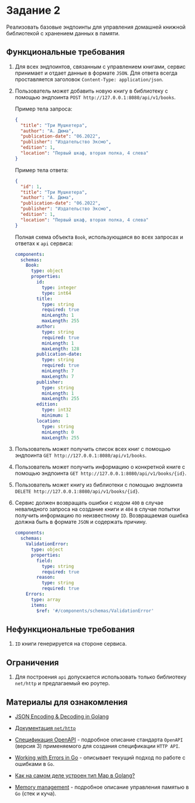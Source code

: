 # Задание 2

Реализовать базовые эндпоинты для управления домашней книжной библиотекой
с хранением данных в памяти.

## Функциональные требования

1. Для всех эндпоинтов, связанным с управлением книгами, сервис принимает
   и отдает данные в формате `JSON`. Для ответа всегда проставляется заголовок
   `Content-Type: application/json`.

1. Пользователь может добавить новую книгу в библиотеку с помощью
   эндпоинта `POST http://127.0.0.1:8080/api/v1/books`.

   Пример тела запроса:

   ```json
   {
     "title": "Три Мушкетера",
     "author": "А. Дюма",
     "publication-date": "06.2022",
     "publisher": "Издательство Эксмо",
     "edition": 1,
     "location": "Первый шкаф, вторая полка, 4 слева"
   }
   ```

   Пример тела ответа:

   ```json
   {
     "id": 1,
     "title": "Три Мушкетера",
     "author": "А. Дюма",
     "publication-date": "06.2022",
     "publisher": "Издательство Эксмо",
     "edition": 1,
     "location": "Первый шкаф, вторая полка, 4 слева"
   }
   ```

   Полная схема объекта `Book`, использующаяся во всех запросах и ответах к `api`
   сервиса:

   ```yaml
   components:
     schemas:
       Book:
         type: object
         properties:
           id:
             type: integer
             type: int64
           title:
             type: string
             required: true
             minLength: 1
             maxLength: 255
           author:
             type: string
             required: true
             minLength: 1
             maxLength: 128
           publication-date:
             type: string
             required: true
             minLength: 7
             maxLength: 7
           publisher:
             type: string
             minLength: 1
             maxLength: 255
           edition:
             type: int32
             minimum: 1
           location:
             type: string
             minLength: 0
             maxLength: 255
   ```

1. Пользователь может получить список всех книг с помощью
   эндпоинта `GET http://127.0.0.1:8080/api/v1/books`.

1. Пользователь может получить информацию о конкретной книге с помощью
   эндпоинта `GET http://127.0.0.1:8080/api/v1/books/{id}`.

1. Пользователь может книгу из библиотеки с помощью
   эндпоинта `DELETE http://127.0.0.1:8080/api/v1/books/{id}`.

1. Сервис должен возвращать ошибки с кодом `400` в случае
   невалидного запроса на создание книги и `404` в случае попытки
   получить информацию по неизвестному `ID`. Возвращаемая ошибка должна
   быть в формате `JSON` и содержать причину.

   ```yaml
   components:
     schemas:
       ValidationError:
         type: object
         properties:
           field:
             type: string
             required: true
           reason:
             type: string
             required: true
       Errors:
         type: array
         items:
           $ref: '#/components/schemas/ValidationError'
   ```

## Нефункциональные требования

1. `ID` книги генерируется на стороне сервиса.

## Ограничения

1. Для построения `api` допускается использовать только библиотеку `net/http`
   и предлагаемый ею роутер.

## Материалы для ознакомления

- [JSON Encoding & Decoding in Golang](https://www.youtube.com/watch?v=Vr63uGL7NrU)

- [Документация `net/http`](https://pkg.go.dev/net/http)

- [Спецификация OpenAPI](https://spec.openapis.org/oas/latest.html) - подробное
  описание стандарта `OpenAPI` (версия 3) применяемого для создания
  спецификации `HTTP API`.

- [Working with Errors in Go](https://go.dev/blog/go1.13-errors) - описывает
  текущий подход по работе с ошибками в `Go`.

- [Как на самом деле устроен тип Map в Golang?](https://youtu.be/P_SXTUiA-9Y?si=1whw5Ecjyw7Ef71t)

- [Memory management](https://go101.org/article/memory-block.html) - подробное
  описание управления памятью в `Go` (стек и куча).
